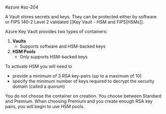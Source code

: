 #azure #az-204 

A Vault stores secrets and keys.
They can be protected either by software or FIPS 140-2 Level 2 validated [[Key Vault - HSM and FIPS|HSMs]].

Azure Key Vault provides two types of containers:
1. **Vaults**
	- Supports software and HSM-backed keys
2. **HSM Pools**
	- Only supports HSM-backed keys

To activate HSM you will need to
- provide a minimum of 3 RSA key-pairs (up to a maximum of 10)
- specify the minimum number of keys required to decrypt the security domain (called a *quorum*)

You do not choose the container on creation.
You choose between Standard and Premium.
When choosing Premium and you create enough RSA key pairs, you will begin to use HSM pools.